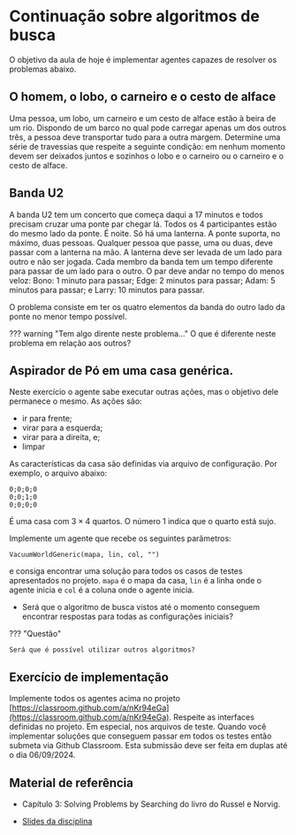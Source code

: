 # Continuação sobre algoritmos de busca

O objetivo da aula de hoje é implementar agentes capazes de resolver os problemas abaixo. 

## O homem, o lobo, o carneiro e o cesto de alface

Uma pessoa, um lobo, um carneiro e um cesto de alface estão à beira de
  um rio. Dispondo de um barco no qual pode carregar apenas um dos
  outros três, a pessoa deve transportar tudo para a outra margem.
  Determine uma série de travessias que respeite a seguinte condição:
  em nenhum momento devem ser deixados juntos e sozinhos o lobo e o
  carneiro ou o carneiro e o cesto de alface.

## Banda U2

A banda U2 tem um concerto que começa daqui a 17 minutos e
  todos precisam cruzar uma ponte par chegar lá. Todos os 4
  participantes estão do mesmo lado da ponte. É noite. Só
  há uma lanterna. A ponte suporta, no máximo, duas
  pessoas. Qualquer pessoa que passe, uma ou duas, deve passar com a
  lanterna na mão. A lanterna deve ser levada de um lado para outro
  e não ser jogada. Cada membro da banda tem um tempo diferente
  para passar de um lado para o outro. O par deve andar no tempo do
  menos veloz: Bono: 1 minuto para passar; Edge: 2 minutos para
  passar; Adam: 5 minutos para passar; e Larry: 10 minutos para
  passar.

O problema consiste em ter os quatro elementos da banda do outro lado
da ponte no menor tempo possível.

??? warning "Tem algo dirente neste problema..." 
    O que é diferente neste problema em relação aos outros?


<!--

## Cavalo e tabuleiro de xadrez

Considerando um tabuleiro de xadrez (`8x8`) com um
  único cavalo, quais os movimentos que o cavalo deve fazer para
  percorrer todas as posições do tabuleiro uma única vez e
  retornar ao ponto de partida?

## As 8 rainhas

Coloque oito rainhas em um tabuleiro de
  xadrez (`8x8` casas) de maneira que nenhuma rainha ameace
  outra, i.e., as rainhas não devem compartilhar colunas, linhas ou
  diagonais do tabuleiro.

-->

## Aspirador de Pó em uma casa genérica.

Neste exercício o agente sabe executar outras ações, mas o objetivo dele permanece o mesmo. As ações são: 

* ir para frente;
* virar para a esquerda;
* virar para a direita, e;
* limpar

As características da casa são definidas via arquivo de configuração. Por exemplo, o arquivo abaixo: 

```
0;0;0;0
0;0;1;0
0;0;0;0
```

É uma casa com $3 \times 4$ quartos. O número 1 indica que o quarto está sujo.

Implemente um agente que recebe os seguintes parâmetros: 

```
VacuumWorldGeneric(mapa, lin, col, "")
```

e consiga encontrar uma solução para todos os casos de testes apresentados no projeto. `mapa` é o mapa da casa, `lin` é a linha onde o agente inicia e `col` é a coluna onde o agente inicia. 

* Será que o algoritmo de busca vistos até o momento conseguem encontrar respostas para todas as configurações iniciais? 


??? "Questão"
    
    Será que é possível utilizar outros algoritmos? 


## Exercício de implementação

Implemente todos os agentes acima no projeto [https://classroom.github.com/a/nKr94eGa](https://classroom.github.com/a/nKr94eGa). Respeite as interfaces definidas no projeto. Em especial, nos arquivos de teste. Quando você implementar soluções que conseguem passar em todos os testes então submeta via Github Classroom. Esta submissão deve ser feita em duplas até o dia 06/09/2024. 

## Material de referência

* Capítulo 3: Solving Problems by Searching do livro do Russel e Norvig. 

* [Slides da disciplina](../../referencias/03_algoritmos_busca/busca_versaoFabricio.pdf)
